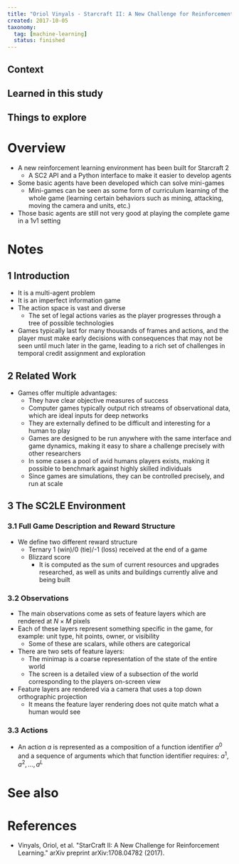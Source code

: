 ```yaml
---
title: "Oriol Vinyals - Starcraft II: A New Challenge for Reinforcement Learning (2017)"
created: 2017-10-05
taxonomy:
  tag: [machine-learning]
  status: finished
---
```


## Context

## Learned in this study

## Things to explore

# Overview
* A new reinforcement learning environment has been built for Starcraft 2
	* A SC2 API and a Python interface to make it easier to develop agents
* Some basic agents have been developed which can solve mini-games
	* Mini-games can be seen as some form of curriculum learning of the whole game (learning certain behaviors such as mining, attacking, moving the camera and units, etc.)
* Those basic agents are still not very good at playing the complete game in a 1v1 setting

# Notes
## 1 Introduction
* It is a multi-agent problem
* It is an imperfect information game
* The action space is vast and diverse
	* The set of legal actions varies as the player progresses through a tree of possible technologies
* Games typically last for many thousands of frames and actions, and the player must make early decisions with consequences that may not be seen until much later in the game, leading to a rich set of challenges in temporal credit assignment and exploration

## 2 Related Work
* Games offer multiple advantages:
	* They have clear objective measures of success
	* Computer games typically output rich streams of observational data, which are ideal inputs for deep networks
	* They are externally defined to be difficult and interesting for a human to play
	* Games are designed to be run anywhere with the same interface and game dynamics, making it easy to share a challenge precisely with other researchers
	* In some cases a pool of avid humans players exists, making it possible to benchmark against highly skilled individuals
	* Since games are simulations, they can be controlled precisely, and run at scale

## 3 The SC2LE Environment
### 3.1 Full Game Description and Reward Structure
* We define two different reward structure
	* Ternary 1 (win)/0 (tie)/-1 (loss) received at the end of a game
	* Blizzard score
		* It is computed as the sum of current resources and upgrades researched, as well as units and buildings currently alive and being built

### 3.2 Observations
* The main observations come as sets of feature layers which are rendered at $N \times M$ pixels
* Each of these layers represent something specific in the game, for example: unit type, hit points, owner, or visibility
	* Some of these are scalars, while others are categorical
* There are two sets of feature layers:
	* The minimap is a coarse representation of the state of the entire world
	* The screen is a detailed view of a subsection of the world corresponding to the players on-screen view
* Feature layers are rendered via a camera that uses a top down orthographic projection
	* It means the feature layer rendering does not quite match what a human would see

### 3.3 Actions
* An action $a$ is represented as a composition of a function identifier $a^0$ and a sequence of arguments which that function identifier requires: $a^1, a^2, \dots, a^L$

# See also

# References
* Vinyals, Oriol, et al. "StarCraft II: A New Challenge for Reinforcement Learning." arXiv preprint arXiv:1708.04782 (2017).
